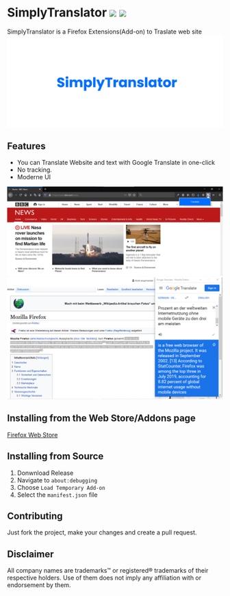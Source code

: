 # SimplyTranslator ![](https://img.shields.io/amo/v/simplytranslator?style=plastic) ![](https://img.shields.io/github/last-commit/3Samourai/SimplyTranslator?style=plastic)
SimplyTranslator is a Firefox Extensions(Add-on) to Traslate web site 
![Banner](https://raw.githubusercontent.com/3Samourai/SimplyTranslator/master/banner.png)

## Features
* You can Translate Website and text with Google Translate in one-click
* No tracking.
* Moderne UI

![Screenshot](https://raw.githubusercontent.com/3Samourai/SimplyTranslator/master/Screenshot.png)
![Screenshot2](https://raw.githubusercontent.com/3Samourai/SimplyTranslator/master/Screenshot2.png)

## Installing from the Web Store/Addons page
[Firefox Web Store](https://addons.mozilla.org/fr/firefox/addon/simplytranslator/)

## Installing from Source
1. Donwnload Release
2. Navigate to `about:debugging`
3. Choose `Load Temporary Add-on`
4. Select the `manifest.json` file

## Contributing
Just fork the project, make your changes and create a pull request.

## Disclaimer
All company names are trademarks™ or registered® trademarks of their respective holders. 
Use of them does not imply any affiliation with or endorsement by them.
